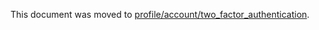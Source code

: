 This document was moved to [profile/account/two_factor_authentication](../profile/account/two_factor_authentication.md).
